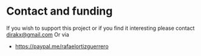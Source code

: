 # Contact and funding 
If you wish to support this project or if you find it interesting 
please contact dirakx@gmail.com
Or via 
* https://paypal.me/rafaelortizguerrero

